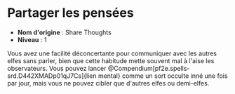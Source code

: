 # Partager les pensées

 * **Nom d'origine** : Share Thoughts
 * **Niveau** : 1


<p><span id="ctl00_MainContent_DetailedOutput">Vous avez une facilité déconcertante pour communiquer avec les autres elfes sans parler, bien que cette habitude mette souvent mal à l'aise les observateurs. Vous pouvez lancer  @Compendium[pf2e.spells-srd.D442XMADp01qJ7Cs]{lien mental}</a> comme un sort occulte inné une fois par jour, mais vous ne pouvez cibler que d'autres elfes ou demi-elfes.&nbsp;</span></p>